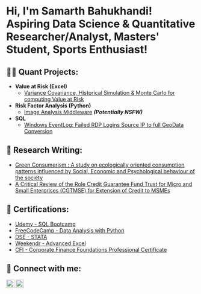 <h1>Hi, I'm Samarth Bahukhandi! <br/>Aspiring Data Science & Quantitative Researcher/Analyst, Masters' Student, Sports Enthusiast!</h1>

<h2>👨‍💻 Quant Projects:</h2>

- <b>Value at Risk (Excel)</b>
  - [Variance Covariance, Historical Simulation & Monte Carlo for computing Value at Risk](https://github.com/bahu1610/ValueAtRisk)
- <b>Risk Factor Analysis (Python)</b>
  - [Image Analysis Middleware](https://github.com/joshmadakor1/4chan-Image-Analysis-Middleware-C964) <b><i>(Potentially NSFW)</b></i>
- <b>SQL</b>
  - [Windows EventLog: Failed RDP Logins Source IP to full GeoData Conversion](https://github.com/joshmadakor1/Sentinel-Lab)

<h2>📝 Research Writing: </h2>

- [Green Consumerism : A study on ecologically oriented consumption patterns influenced by Social, Economic and Psychological behaviour of the society](https://drive.google.com/file/d/1UwsM7A59xFaEPvtWS8iBurjHqB8zmK8S/view?usp=sharing)
- [A Critical Review of the Role Credit Guarantee Fund Trust for Micro and Small Enterprises (CGTMSE) for Extension of Credit to MSMEs](https://drive.google.com/file/d/1T7mbjOafPXYZxzekXBtU4oJS6uUAb-C0/view?usp=sharing)
  
<h2>📜 Certifications: </h2>

- [Udemy - SQL Bootcamp](https://www.udemy.com/certificate/UC-4edc3c32-c5aa-47e8-9e37-2f2fa3573249/)
- [FreeCodeCamp - Data Analysis with Python](https://www.freecodecamp.org/certification/fccc8352c5d-5cb8-42a6-8e75-b0ad8a1044b1/data-analysis-with-python-v7)
- [DSE - STATA](https://drive.google.com/file/d/1IlxkgdfrPUxIZlMSEuPUXzS8xyeFjHrT/view?usp=sharing)
- [Weekendr - Advanced Excel](https://drive.google.com/file/d/1ePsX6dtQAVI6kgOEBqgRQy0vLspbmFLS/view?usp=sharing)
- [CFI - Corporate Finance Foundations Professional Certificate](https://www.linkedin.com/learning/certificates/5c1f843b47c1bb2d8f4288970e9a30a6104a277dd09bfc736a63bd94600c9a33)
 



<h2> 🤳 Connect with me:</h2>

[<img align="left" alt="JoshMadakor | LinkedIn" width="22px" src="https://cdn.jsdelivr.net/npm/simple-icons@v3/icons/linkedin.svg" />][linkedin]
[<img align="left" alt="JoshMadakor | Instagram" width="22px" src="https://cdn.jsdelivr.net/npm/simple-icons@v3/icons/instagram.svg" />][instagram]


[instagram]: https://www.instagram.com/bahu__16/?hl=en
[linkedin]: https://www.linkedin.com/in/samarth-bahukhandi-7a2aa5184/

<!--
**joshmadakor1/joshmadakor1** is a ✨ _special_ ✨ repository because its `README.md` (this file) appears on your GitHub profile.

Here are some ideas to get you started:

- 🔭 I’m currently working on ...
- 🌱 I’m currently learning ...
- 👯 I’m looking to collaborate on ...
- 🤔 I’m looking for help with ...
- 💬 Ask me about ...
- 📫 How to reach me: ...
- 😄 Pronouns: ...
- ⚡ Fun fact: ...
-->
